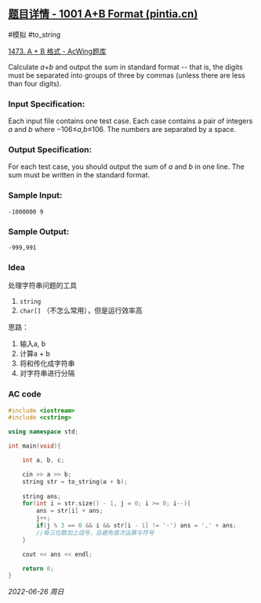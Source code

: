 ## [题目详情 - 1001 A+B Format (pintia.cn)](https://pintia.cn/problem-sets/994805342720868352/problems/994805528788582400)

#模拟 #to_string

[1473. A + B 格式 - AcWing题库](https://www.acwing.com/problem/content/1475/)

Calculate *a*+*b* and output the sum in standard format -- that is, the digits must be separated into groups of three by commas (unless there are less than four digits).

### Input Specification:

Each input file contains one test case. Each case contains a pair of integers *a* and *b* where −106≤*a*,*b*≤106. The numbers are separated by a space.

### Output Specification:

For each test case, you should output the sum of *a* and *b* in one line. The sum must be written in the standard format.

### Sample Input:

```in
-1000000 9
```

### Sample Output:

```out
-999,991
```

### Idea

处理字符串问题的工具

1. `string`
2. `char[]` （不怎么常用），但是运行效率高

思路：

1. 输入a, b
2. 计算a + b
3. 将和传化成字符串
4. 对字符串进行分隔

### AC code

```c++
#include <iostream>
#include <cstring>

using namespace std;

int main(void){

    int a, b, c;

    cin >> a >> b;
    string str = to_string(a + b);
    
    string ans;
    for(int i = str.size() - 1, j = 0; i >= 0; i--){
        ans = str[i] + ans;
        j++;
        if(j % 3 == 0 && i && str[i - 1] != '-') ans = ',' + ans;
        //每三位数加上逗号，且避免首次运算与符号
    }

    cout << ans << endl;

    return 0;
}
```


*2022-06-26 周日*